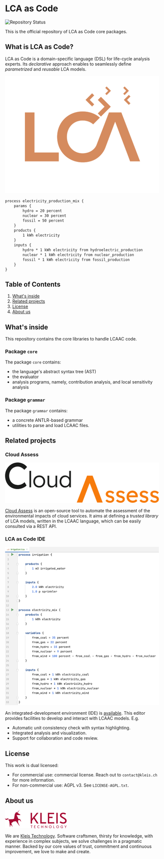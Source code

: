 # LCA as Code

![Repository Status](https://www.repostatus.org/badges/latest/active.svg)

This is the official repository of LCA as Code core packages.

## What is LCA as Code?

LCA as Code is a domain-specific language (DSL) for life-cycle analysis experts.
Its *declarative* approach enables to seamlessly define *parametrized* and *reusable* LCA models.

![LCA as Code](./assets/logo-white-60pct.png)

```lca
process electricity_production_mix {
    params {
        hydro = 20 percent
        nuclear = 30 percent
        fossil = 50 percent
    }
    products {
        1 kWh electricity
    }
    inputs {
        hydro * 1 kWh electricity from hydroelectric_production
        nuclear * 1 kWh electricity from nuclear_production
        fossil * 1 kWh electricity from fossil_production
    }
}
```

## Table of Contents

1. [What's inside](#whats-inside)
2. [Related projects](#related-projects)
3. [License](#license)
4. [About us](#about-us)

## What's inside

This repository contains the core libraries to handle LCAAC code.

### Package `core`

The package `core` contains:
- the language's abstract syntax tree (AST)
- the evaluator
- analysis programs, namely, contribution analysis, and local sensitivity analysis

### Package `grammar`

The package `grammar` contains:
- a concrete ANTLR-based grammar
- utilities to parse and load LCAAC files.

## Related projects

### Cloud Assess

![Cloud Assess](./assets/cloudassess.svg)

[Cloud Assess](https://github.com/kleis-technology/cloud-assess) is an open-source tool 
to automate the assessment of the environmental impacts of cloud services.
It aims at defining a *trusted library* of LCA models, written in the LCAAC language,
which can be easily consulted via a REST API.

### LCA as Code IDE

![LCA as Code IDE](./assets/code_sample.png)

An integrated-development environment (IDE) is [available](https://lca-as-code.com).
This editor provides facilities to develop and interact with LCAAC models. E.g.
- Automatic unit consistency check with syntax highlighting.
- Integrated analysis and visualization.
- Support for collaboration and code review.

## License

This work is dual licensed:
- For commercial use: commercial license. Reach out to `contact@kleis.ch` for more information.
- For non-commercial use: AGPL v3. See `LICENSE-AGPL.txt`.

## About us

![Kleis](./assets/kleis.svg)

We are [Kleis Technology](https://kleis.ch).
Software craftsmen, thirsty for knowledge, with experience in complex subjects, we solve challenges in a pragmatic manner. 
Backed by our core values of trust, commitment and continuous improvement, we love to make and create.
